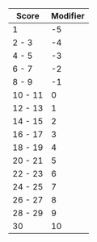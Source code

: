 Score | Modifier
--- | ---
1 | -5
2 - 3 | -4
4 - 5 | -3
6 - 7 | -2
8 - 9 | -1
10 - 11 | 0
12 - 13 | 1
14 - 15 | 2
16 - 17 | 3
18 - 19 | 4
20 - 21 | 5
22 - 23 | 6
24 - 25 | 7
26 - 27 | 8
28 - 29 | 9
30 | 10